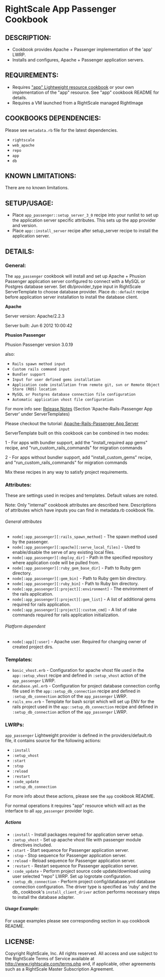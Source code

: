 # RightScale App Passenger Cookbook

## DESCRIPTION:

* Cookbook provides Apache + Passenger implementation of the 'app' LWRP.
* Installs and configures, Apache + Passenger application servers.

## REQUIREMENTS:

* Requires ["app" Lightweight resource cookbook][app] or your own implementation
  of the "app" resource. See "app" cookbook README for details.
* Requires a VM launched from a RightScale managed RightImage

[app]: https://github.com/rightscale/rightscale_cookbooks/tree/master/cookbooks/app

## COOKBOOKS DEPENDENCIES:

Please see `metadata.rb` file for the latest dependencies.

* `rightscale`
* `web_apache`
* `repo`
* `app`
* `db`

## KNOWN LIMITATIONS:

There are no known limitations.

## SETUP/USAGE:

* Place `app_passenger::setup_server_3_0` recipe into your runlist
  to set up the application server specific attributes. This sets up the app
  provider and version.
* Place `app::install_server` recipe after setup_server recipe to install
  the application server.

## DETAILS:

### General:

The `app_passenger` cookbook will install and set up Apache +
Phusion Passenger application server configured to connect with a MySQL or
Postgres database server. Set db/provider_type input in RightScale
ServerTemplate to choose database provider. Place `db::default` recipe
before application server installation to install the database client.

__Apache__

Server version: Apache/2.2.3

Server built: Jun 6 2012 10:00:42

__Phusion Passenger__

Phusion Passenger version 3.0.19

also:
* `Rails spawn method input`
* `Custom rails command input`
* `Bundler support`
* `Input for user defined gems installation`
* `Application code installation from remote git, svn or Remote Object Store
  (ROS) location`
* `MySQL or Postgres database connection file configuration`
* `Automatic application vhost file configuration`

For more info see: [Release Notes][Notes] (Section 'Apache-Rails-Passenger App
Server' under ServerTemplates)

[Notes]: http://support.rightscale.com/18-Release_Notes/ServerTemplates_and_RightImages/current

Please checkout the tutorial: [Apache-Rails-Passenger App Server][Tutorial]

[Tutorial]: http://support.rightscale.com/03-Tutorials/Apache-Rails-Passenger_App_Server

ServerTemplate built on this cookbook can be combined in two modes:

1 - For apps with bundler support, add the "install_required app gems" recipe,
and "run_custom_rails_commands" for migration commands

2 - For apps without bundler support, add "install_custom_gems" recipe, and
"run_custom_rails_commands" for migration commands

Mix these recipes in any way to satisfy project requirements.

### Attributes:

These are settings used in recipes and templates. Default values are noted.

Note: Only "internal" cookbook attributes are described here. Descriptions of
attributes which have inputs you can find in metadata.rb cookbook file.

###### General attributes

* `node[:app_passenger][:rails_spawn_method]` -
  The spawn method used by the passenger.
* `node[:app_passenger][:apache][:serve_local_files]` -
  Used to enable/disable the serve of any existing local files.
* `node[:app_passenger][:deploy_dir]` -
  Path in the specified repository where application code will be pulled from.
* `node[:app_passenger][:ruby_gem_base_dir]` -
  Path to Ruby gem directory.
* `node[:app_passenger][:gem_bin]` -
  Path to Ruby gem bin directory.
* `node[:app_passenger][:ruby_bin]` -
  Path to Ruby bin directory.
* `node[:app_passenger][:project][:environment]` -
  The environment of the rails application.
* `node[:app_passenger][:project][:gem_list]` -
  A list of additional gems required for rails application.
* `node[:app_passenger][:project][:custom_cmd]` -
  A list of rake commands required for rails application initialization.

###### Platform dependent

* `node[:app][:user]` - Apache user. Required for changing owner of created
project dirs.

### Templates:

* `basic_vhost.erb` - Configuration for apache vhost file used in the
  `app::setup_vhost` recipe and defined in `:setup_vhost` action of the
  `app_passenger` LWRP.
* `database.yml.erb` - Configuration for project database connection config file
  used in the `app::setup_db_connection` recipe and defined in
  `:setup_db_connection` action of the `app_passenger` LWRP.
* `rails_env.erb` - Template for bash script which will set up ENV for the rails
  project used in the `app::setup_db_connection` recipe and defined in
  `:setup_db_connection` action of the `app_passenger` LWRP.

### LWRPs:

`app_passenger` Lightweight provider is defined in the providers/default.rb
file, it contains source for the following actions:

* `:install`
* `:setup_vhost`
* `:start`
* `:stop`
* `:reload`
* `:restart`
* `:code_update`
* `:setup_db_connection`

For more info about these actions, please see the `app` cookbook README.

For normal operations it requires "app" resource which will act as the interface
to all `app_passenger` provider logic.

##### Actions

* `:install` - Install packages required for application server setup.
* `:setup_vhost` - Set up apache vhost file with passenger module directives
  included.
* `:start` - Start sequence for Passenger application server.
* `:stop` - Stop sequence for Passenger application server.
* `:reload` - Reload sequence for Passenger application server.
* `:restart` - Restart sequence for Passenger application server.
* `:code_update` - Perform project source code update/download using user
  selected "repo" LWRP. Set up logrotate configuration.
* `:setup_db_connection` - Perform project config/database.yml database
  connection configuration.
  The driver type is specified as 'ruby' and the db_<provider> cookbook's
  `install_client_driver` action performs necessary steps to install the
  database adapter.

##### Usage Example:

For usage examples please see corresponding section in `app` cookbook README.

## LICENSE:

Copyright RightScale, Inc. All rights reserved.
All access and use subject to the RightScale Terms of Service available at
http://www.rightscale.com/terms.php and, if applicable, other agreements
such as a RightScale Master Subscription Agreement.
